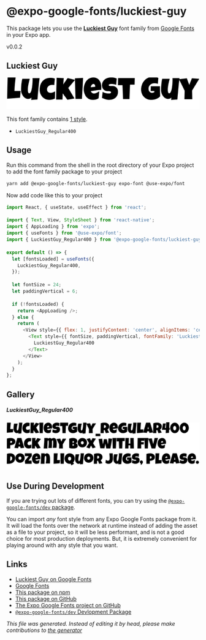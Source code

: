 # @expo-google-fonts/luckiest-guy

This package lets you use the [**Luckiest Guy**](https://fonts.google.com/specimen/Luckiest+Guy) font family from [Google Fonts](https://fonts.google.com/) in your Expo app.

v0.0.2

## Luckiest Guy

![Luckiest Guy](./font-family.png)

This font family contains [1 style](#gallery).

- `LuckiestGuy_Regular400`

## Usage

Run this command from the shell in the root directory of your Expo project to add the font family package to your project
```sh
yarn add @expo-google-fonts/luckiest-guy expo-font @use-expo/font
```

Now add code like this to your project
```js
import React, { useState, useEffect } from 'react';

import { Text, View, StyleSheet } from 'react-native';
import { AppLoading } from 'expo';
import { useFonts } from '@use-expo/font';
import { LuckiestGuy_Regular400 } from '@expo-google-fonts/luckiest-guy';

export default () => {
  let [fontsLoaded] = useFonts({
    LuckiestGuy_Regular400,
  });

  let fontSize = 24;
  let paddingVertical = 6;

  if (!fontsLoaded) {
    return <AppLoading />;
  } else {
    return (
      <View style={{ flex: 1, justifyContent: 'center', alignItems: 'center' }}>
        <Text style={{ fontSize, paddingVertical, fontFamily: 'LuckiestGuy_Regular400' }}>
          LuckiestGuy_Regular400
        </Text>
      </View>
    );
  }
};

```

## Gallery

##### LuckiestGuy_Regular400
![LuckiestGuy_Regular400](./6a9e5eaeb4d4b04aa5e82f16dabc4206d86d2981ac19d033b535be88d1a773e7.ttf.png)


## Use During Development

If you are trying out lots of different fonts, you can try using the [`@expo-google-fonts/dev` package](https://www.npmjs.com/package/@expo-google-fonts/dev).

You can import *any* font style from any Expo Google Fonts package from it. It will load the fonts
over the network at runtime instead of adding the asset as a file to your project, so it will be 
less performant, and is not a good choice for most production deployments. But, it is extremely convenient
for playing around with any style that you want.

## Links

- [Luckiest Guy on Google Fonts](https://fonts.google.com/specimen/Luckiest+Guy)
- [Google Fonts](https://fonts.google.com/)
- [This package on npm](https://www.npmjs.com/package/@expo-google-fonts/luckiest-guy)
- [This package on GitHub](https://github.com/expo/google-fonts/tree/master/font-packages/luckiest-guy)
- [The Expo Google Fonts project on GitHub](https://github.com/expo/google-fonts)
- [`@expo-google-fonts/dev` Devlopment Package](https://github.com/expo/google-fonts/tree/master/font-packages/dev)


*This file was generated. Instead of editing it by head, please make contributions to [the generator](https://github.com/expo/google-fonts/tree/master/packages/generator)*

